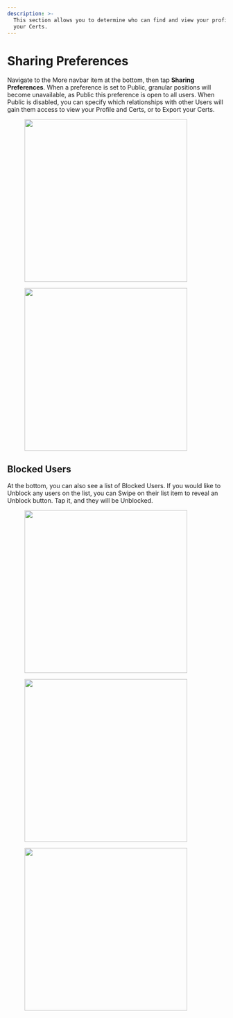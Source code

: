 ```yaml
---
description: >-
  This section allows you to determine who can find and view your profile and
  your Certs.
---
```


# Sharing Preferences

Navigate to the More navbar item at the bottom, then tap **Sharing Preferences**. When a preference is set to Public, granular positions will become unavailable, as Public this preference is open to all users. When Public is disabled, you can specify which relationships with other Users will gain them access to view your Profile and Certs, or to Export your Certs.

<div><figure><img src="../.gitbook/assets/1.0.0-more-1.PNG" alt="" width="375"><figcaption></figcaption></figure> <figure><img src="../.gitbook/assets/1.0.0-sharing-prefs.PNG" alt="" width="375"><figcaption></figcaption></figure></div>

## Blocked Users

At the bottom, you can also see a list of Blocked Users. If you would like to Unblock any users on the list, you can Swipe on their list item to reveal an Unblock button. Tap it, and they will be Unblocked.

<div><figure><img src="../.gitbook/assets/1.0.0-more-sharing-prefs-blocked.PNG" alt="" width="375"><figcaption></figcaption></figure> <figure><img src="../.gitbook/assets/1.0.0-more-sharing-prefs-unblock.PNG" alt="" width="375"><figcaption></figcaption></figure> <figure><img src="../.gitbook/assets/1.0.0-more-sharing-prefs-none-blocked.PNG" alt="" width="375"><figcaption></figcaption></figure></div>
